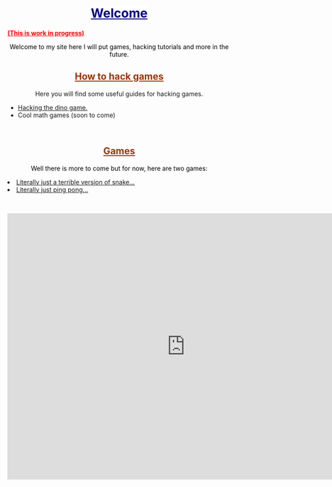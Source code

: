 <p>&nbsp;</p>
<!-- #######  DON'T GO LOOKING WHERE YOUR NOT MEANT TO. #########-->
<h1 style="text-align: center;"><span style="color: #000080; background-color: #ffffff;"><strong><span style="text-decoration: underline;">Welcome</span></strong></span></h1>
<p><span style="color: #ff0000;"><strong><span style="text-decoration: underline;">(This is work in progress)</span></strong></span></p>
<p style="text-align: center;"><span style="color: #000000;">Welcome to my site here I will put games, hacking tutorials and more in the future.</span></p>
<h2 id="h3sk6nxduzi1no0v2o1n3sogogcw036" style="text-align: center;"><span style="color: #993300;"><strong><span style="text-decoration: underline;">How to hack games</span></strong></span></h2>
<p style="text-align: center;">Here you will find some useful guides for hacking games.</p>
<ul>
<li><a href="https://thingy937.github.io/Hacking-the-dino-game/">Hacking the dino game.</a></li>
<li>Cool math games (soon to come)</li>
</ul>
<p style="text-align: center;">&nbsp;</p>
<h2 style="text-align: center;"><span style="text-decoration: underline; color: #993300;"><strong>Games</strong></span></h2>
<p style="text-align: center;"><span style="color: #000000;">Well there is more to come but for now, here are two games:</span></p>
<li><a href="https://thingy937.github.io/Snake-game-/">Literally just a terrible version of snake...</a></li>
<li><a href="https://thingy937.github.io/Ping-pong/">Literally just ping pong...</a></li>
<p style="text-align: center;">&nbsp;</p>

<iframe id="html5game" src="https://www.coolmathgames.com/0-run-3/play" class="square" width="800px" height="600px" scrolling="no" marginwidth="0" vspace="0" frameborder="0" hspace="0" marginheight="0"></iframe>
